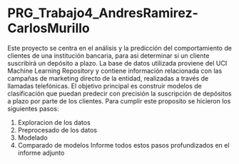 # PRG_Trabajo4_AndresRamirez-CarlosMurillo
Este proyecto se centra en el análisis y la predicción del comportamiento de clientes de una institución bancaria, para asi determinar si un cliente suscribirá un depósito a plazo. La base de datos utilizada proviene del UCI Machine Learning Repository y contiene información relacionada con las campañas de marketing directo de la entidad, realizadas a través de llamadas telefónicas. 
El objetivo principal es construir modelos de clasificación que puedan predecir con precisión la suscripción de depósitos a plazo por parte de los clientes.
Para cumplir este proposito se hicieron los siguientes pasos:
1. Exploracion de los datos
2. Preprocesado de los datos
3. Modelado
4. Comparado de modelos
Informe todos estos pasos profundizados en el informe adjunto
